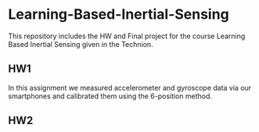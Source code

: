 # Learning-Based-Inertial-Sensing
This repository includes the HW and Final project for the course Learning Based Inertial Sensing given in the Technion.

## HW1
In this assignment we measured accelerometer and gyroscope data via our smartphones and calibrated them using the 6-position method.

## HW2